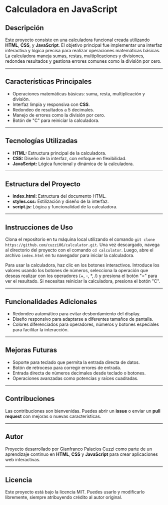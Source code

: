 # Calculadora en JavaScript

## Descripción

Este proyecto consiste en una calculadora funcional creada utilizando **HTML**, **CSS**, y **JavaScript**. El objetivo principal fue implementar una interfaz interactiva y lógica precisa para realizar operaciones matemáticas básicas. La calculadora maneja sumas, restas, multiplicaciones y divisiones, redondea resultados y gestiona errores comunes como la división por cero.

---

## Características Principales

- Operaciones matemáticas básicas: suma, resta, multiplicación y división.
- Interfaz limpia y responsiva con **CSS**.
- Redondeo de resultados a 5 decimales.
- Manejo de errores como la división por cero.
- Botón de "C" para reiniciar la calculadora.

---

## Tecnologías Utilizadas

- **HTML:** Estructura principal de la calculadora.
- **CSS:** Diseño de la interfaz, con enfoque en flexibilidad.
- **JavaScript:** Lógica funcional y dinámica de la calculadora.

---

## Estructura del Proyecto

- **index.html:** Estructura del documento HTML.
- **styles.css:** Estilización y diseño de la interfaz.
- **script.js:** Lógica y funcionalidad de la calculadora.

---

## Instrucciones de Uso

Clona el repositorio en tu máquina local utilizando el comando `git clone https://github.com/cuzzi06/calculator.git`. Una vez descargado, navega al directorio del proyecto con el comando `cd calculator`. Luego, abre el archivo `index.html` en tu navegador para iniciar la calculadora.

Para usar la calculadora, haz clic en los botones interactivos. Introduce los valores usando los botones de números, selecciona la operación que deseas realizar con los operadores (+, -, \*, /) y presiona el botón "=" para ver el resultado. Si necesitas reiniciar la calculadora, presiona el botón "C".

---

## Funcionalidades Adicionales

- Redondeo automático para evitar desbordamiento del display.
- Diseño responsivo para adaptarse a diferentes tamaños de pantalla.
- Colores diferenciados para operadores, números y botones especiales para facilitar la interacción.

---

## Mejoras Futuras

- Soporte para teclado que permita la entrada directa de datos.
- Botón de retroceso para corregir errores de entrada.
- Entrada directa de números decimales desde teclado o botones.
- Operaciones avanzadas como potencias y raíces cuadradas.

---

## Contribuciones

Las contribuciones son bienvenidas. Puedes abrir un **issue** o enviar un **pull request** con mejoras o nuevas características.

---

## Autor

Proyecto desarrollado por Gianfranco Palacios Cuzzi como parte de un aprendizaje continuo en **HTML**, **CSS** y **JavaScript** para crear aplicaciones web interactivas.

---

## Licencia

Este proyecto está bajo la licencia MIT. Puedes usarlo y modificarlo libremente, siempre atribuyendo crédito al autor original.
